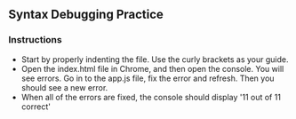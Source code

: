 ## Syntax Debugging Practice

### Instructions

- Start by properly indenting the file. Use the curly brackets as your guide.
- Open the index.html file in Chrome, and then open the console. You will see errors. Go in to the app.js file, fix the error and refresh. Then you should see a new error.
- When all of the errors are fixed, the console should display '11 out of 11 correct'
